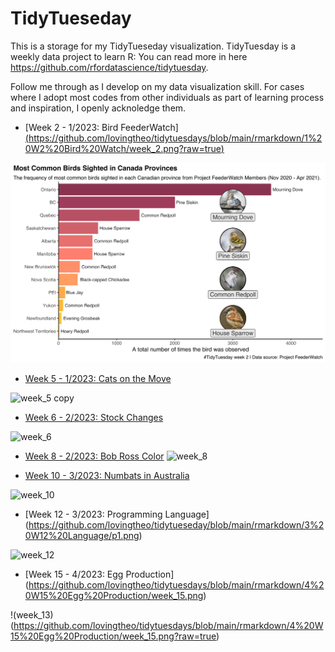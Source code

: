 # TidyTueseday
This is a storage for my TidyTueseday visualization. TidyTuesday is a weekly data project to learn R: You can read more in here https://github.com/rfordatascience/tidytuesday. 

Follow me through as I develop on my data visualization skill. For cases where I adopt most codes from other individuals as part of learning process and inspiration, I openly acknoledge them.

 * [Week 2 - 1/2023: Bird FeederWatch][(https://github.com/lovingtheo/tidytuesdays/blob/main/rmarkdown/1%20W2%20Bird%20Watch/week_2.png?raw=true)](https://github.com/lovingtheo/tidytuesdays/tree/main/rmarkdown/1%20W2%20Bird%20Watch)

![week_2](https://github.com/lovingtheo/tidytuesdays/blob/main/rmarkdown/1%20W2%20Bird%20Watch/week_2.png?raw=true)
 
 * [Week 5 - 1/2023: Cats on the Move](https://github.com/lovingtheo/tidytueseday/blob/main/rmarkdown/cat/week_5.png)

![week_5 copy](https://github.com/lovingtheo/tidytueseday/blob/main/rmarkdown/1%20W5%20UK%20Cats/week_5.png?raw=true)

 * [Week 6 - 2/2023: Stock Changes](https://github.com/lovingtheo/tidytueseday/blob/main/rmarkdown/stock/week_6.png)

![week_6](https://github.com/lovingtheo/tidytueseday/blob/main/rmarkdown/2%20W6%20Big%20Tech%20Stock/week_6.png?raw=true)

* [Week 8 - 2/2023: Bob Ross Color](https://github.com/lovingtheo/tidytueseday/blob/main/rmarkdown/stock/week_6.png)
![week_8](https://github.com/lovingtheo/tidytueseday/blob/main/rmarkdown/%202%20W8%20Bob%20Ross/week_8.png?raw=true)

 * [Week 10 - 3/2023: Numbats in Australia](https://github.com/lovingtheo/tidytueseday/blob/main/rmarkdown/3%20W10%20Numbat/week%2010.png)

![week_10](https://github.com/lovingtheo/tidytueseday/blob/main/rmarkdown/3%20W10%20Numbat/week%2010.png?raw=true)

* [Week 12 - 3/2023: Programming Language]
(https://github.com/lovingtheo/tidytueseday/blob/main/rmarkdown/3%20W12%20Language/p1.png)

![week_12](https://github.com/lovingtheo/tidytueseday/blob/main/rmarkdown/3%20W12%20Language/p1.png?raw=true)

* [Week 15 - 4/2023: Egg Production]
(https://github.com/lovingtheo/tidytuesdays/blob/main/rmarkdown/4%20W15%20Egg%20Production/week_15.png)

!(week_13)(https://github.com/lovingtheo/tidytuesdays/blob/main/rmarkdown/4%20W15%20Egg%20Production/week_15.png?raw=true)
